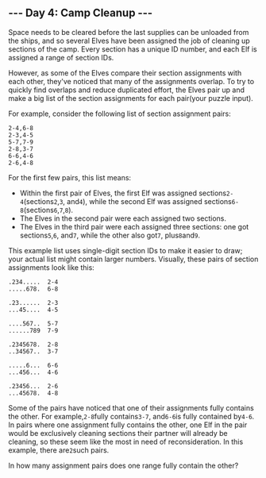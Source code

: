 --- Day 4: Camp Cleanup ---
---------------------------

Space needs to be cleared before the last supplies can be unloaded from the ships, and so several Elves have been assigned the job of cleaning up sections of the camp. Every
section has a unique ID number, and each Elf is assigned a range of section IDs.

However, as some of the Elves compare their section assignments with each other, they've noticed that many of the assignments overlap. To try to quickly find overlaps and reduce
duplicated effort, the Elves pair up and make a big list of the section assignments for each pair(your puzzle input).

For example, consider the following list of section assignment pairs:

```
2-4,6-8
2-3,4-5
5-7,7-9
2-8,3-7
6-6,4-6
2-6,4-8

```

For the first few pairs, this list means:

- Within the first pair of Elves, the first Elf was assigned sections`2-4`(sections`2`,`3`, and`4`), while the second Elf was assigned sections`6-8`(sections`6`,`7`,`8`).
- The Elves in the second pair were each assigned two sections.
- The Elves in the third pair were each assigned three sections: one got sections`5`,`6`, and`7`, while the other also got`7`, plus`8`and`9`.

This example list uses single-digit section IDs to make it easier to draw; your actual list might contain larger numbers. Visually, these pairs of section assignments look like
this:

```
.234.....  2-4
.....678.  6-8

.23......  2-3
...45....  4-5

....567..  5-7
......789  7-9

.2345678.  2-8
..34567..  3-7

.....6...  6-6
...456...  4-6

.23456...  2-6
...45678.  4-8

```

Some of the pairs have noticed that one of their assignments fully contains the other. For example,`2-8`fully contains`3-7`, and`6-6`is fully contained by`4-6`. In pairs where one
assignment fully contains the other, one Elf in the pair would be exclusively cleaning sections their partner will already be cleaning, so these seem like the most in need of
reconsideration. In this example, there are`2`such pairs.

In how many assignment pairs does one range fully contain the other?
